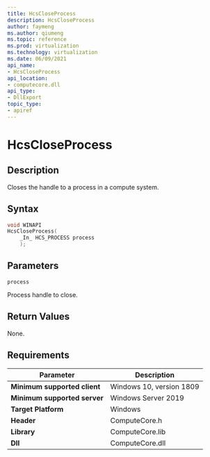 ```yaml
---
title: HcsCloseProcess
description: HcsCloseProcess
author: faymeng
ms.author: qiumeng
ms.topic: reference
ms.prod: virtualization
ms.technology: virtualization
ms.date: 06/09/2021
api_name:
- HcsCloseProcess
api_location:
- computecore.dll
api_type:
- DllExport
topic_type: 
- apiref
---
```

# HcsCloseProcess

## Description

Closes the handle to a process in a compute system.

## Syntax

```cpp
void WINAPI
HcsCloseProcess(
    _In_ HCS_PROCESS process
    );
```

## Parameters

`process`

Process handle to close.

## Return Values

None.

## Requirements

|Parameter|Description|
|---|---|
| **Minimum supported client** | Windows 10, version 1809 |
| **Minimum supported server** | Windows Server 2019 |
| **Target Platform** | Windows |
| **Header** | ComputeCore.h |
| **Library** | ComputeCore.lib |
| **Dll** | ComputeCore.dll |